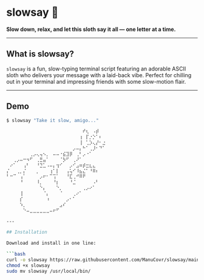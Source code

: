 # slowsay 🦥

**Slow down, relax, and let this sloth say it all — one letter at a time.**

---

## What is slowsay?

`slowsay` is a fun, slow-typing terminal script featuring an adorable ASCII sloth who delivers your message with a laid-back vibe. Perfect for chilling out in your terminal and impressing friends with some slow-motion flair.

---

## Demo

```bash
$ slowsay "Take it slow, amigo..."

⠀⠀⠀⠀⠀⠀⠀⠀⠀⠀⠀⠀⠀⠀⠀⠀⠀⠀⠀⠀⠀⠀⠀⠞⢆⠀⠠⡾⠀⠀
⠀⠀⠀⠀⠀⠀⠀⠀⠀⠀⠀⠀⠀⠀⠀⠀⠀⠀⠀⠀⠀⠀⢰⠀⡏⡐⡑⠁⠆⠀
⠀⠀⠀⠀⠀⠀⠀⠀⠀⠀⠀⠀⠀⠀⠀⠀⠀⠀⠀⠀⠀⠀⢸⠀⢁⡱⢄⡜⠂⣐
⠀⠀⠀⠀⠀⠀⠀⠀⠀⠀⠀⠀⠀⠀⠀⠀⠀⠀⠀⠀⡠⠤⡄⠓⠁⢀⡸⠂⠙⠁
⠀⠀⠀⠀⠀⠀⠀⢀⡠⢄⢤⠢⡀⠀⠤⠤⠐⣮⣹⡿⠀⢀⠃⡠⠐⠁⠀⠀⠀⠀
⠀⠀⢀⡠⠤⠒⠲⠋⠀⢀⣛⣤⠁⠀⠀⠀⠈⡳⠋⠀⢀⠜⠁⠀⠀⠀⠀⠀⠀⠀
⠀⠔⠁⠀⠀⢠⠃⠀⠀⠘⣙⣁⠠⠤⡄⢲⠊⠀⠀⡠⠊⣠⠶⡾⣒⣆⣄⠀⠀⠀
⡌⠀⠀⢀⡀⡌⠀⠀⠀⡀⠀⠀⠀⢰⠁⡇⠀⠀⢠⢥⠊⠸⣦⣌⠁⠘⠿⠆⠀⠀
⠃⠒⠉⠀⢠⠁⠀⠀⠀⠀⡠⠖⠂⠉⢩⠁⠀⠀⠘⣏⢀⠚⠿⠟⠀⠀⠀⠀⠀⠀
⠀⠀⠀⠀⠘⠀⠀⠀⠀⠸⡀⠀⠀⠀⠘⡆⠀⠀⠀⠘⣈⠀⠀⠀⠀⠀⠠⠃⠀⠀
⠀⠀⠀⠀⠀⠀⠀⠀⠀⠀⠑⡄⠀⠀⠀⠑⡀⠀⠀⠀⠀⠀⠀⢀⡠⠔⠁⠀⠀⠀
⠀⠀⠀⠀⢸⠀⠀⠀⠀⠀⠀⠈⡄⠀⠀⠀⠈⠀⠀⠀⢀⠔⠁⠀⠀⠀⠀⠀⠀⠀
⠀⠀⠀⠀⡎⠀⠀⠀⠀⠀⠀⠀⠰⠀⠀⠀⠀⠀⡠⠂⠁⠀⠀⠀⠀⠀⠀⠀⠀⠀
⠀⠀⠀⠀⠱⡀⠀⠀⠀⠀⠀⠀⠀⠀⠀⠀⣠⠎⠀⠀⠀⠀⠀⠀⠀⠀⠀⠀⠀⠀
⠀⠀⠀⠀⠀⠑⠤⣀⣀⣀⣀⣀⣀⠤⠖⠋⠀⠀⠀⠀⠀⠀⠀⠀⠀⠀⠀⠀⠀⠀

---

## Installation

Download and install in one line:

```bash
curl -o slowsay https://raw.githubusercontent.com/ManuCovr/slowsay/main/slowsay
chmod +x slowsay
sudo mv slowsay /usr/local/bin/
